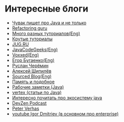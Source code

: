 # Интересные блоги

- <a href="http://ggenikus.github.io/">Чувак пишет про Java и не только</a>
- <a href="https://refactoring.guru/ru">Refactoring guru</a>
- <a href="http://www.mkyong.com/">Много разных туториалов(Eng)</a>
- <a href="http://websystique.com/">Крутые туториалы</a>
- <a href="http://jug.ru/">JUG.RU</a>
- <a href="https://www.javacodegeeks.com/">JavaCodeGeeks(Eng)</a>
- <a href="https://www.voxxed.com">Voxxed(Eng)</a>
- <a href="http://www.yegor256.com/">Егор Бугаенко(Eng)</a>
- <a href="http://dev.cheremin.info/">Руслан Черёмин</a>
- <a href="https://shipilev.net/">Алексей Шипилёв</a>
- <a href="https://blog.sourced-bvba.be">Sourced Blog(Eng)</a>
- <a href="http://www.niceandeasy.me/">Память и подобное</a>
- <a href="http://dev.cheremin.info/">Рабочие заметки (Java)</a>
- <a href="https://vertex-academy.com/tutorials/ru/">vertex (статьи по Java)</a>
- <a href="https://alexkosarev.name/">Интересно почитать про экосистему java</a>
- <a href="https://devzen.ru/">DevZen Podcast</a>
- <a href="https://javax0.wordpress.com/">Peter Verhas</a>
- <a href="https://www.youtube.com/playlist?list=PLNOubBZDFnvbnJJA3RijD_4M60MNVoftG">youtube Igor Dmitriev (в основном про enterprise)</a>